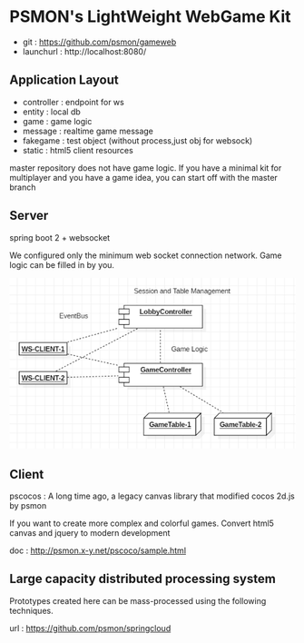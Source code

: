 # PSMON's LightWeight WebGame Kit

- git : https://github.com/psmon/gameweb
- launchurl : http://localhost:8080/

## Application Layout
- controller : endpoint for ws
- entity : local db
- game : game logic
- message : realtime game message
- fakegame : test object (without process,just obj for websock)
- static : html5 client resources

master repository does not have game logic. If you have a minimal kit for multiplayer and you have a game idea, you can start off with the master branch


## Server

spring boot 2 + websocket

We configured only the minimum web socket connection network. Game logic can be filled in by you.

![...](doc/ws-server.png)

## Client

pscocos : A long time ago, a legacy canvas library that modified cocos 2d.js by psmon

If you want to create more complex and colorful games. Convert html5 canvas and jquery to modern development

doc : http://psmon.x-y.net/pscoco/sample.html

## Large capacity distributed processing system

Prototypes created here can be mass-processed using the following techniques.

url : https://github.com/psmon/springcloud